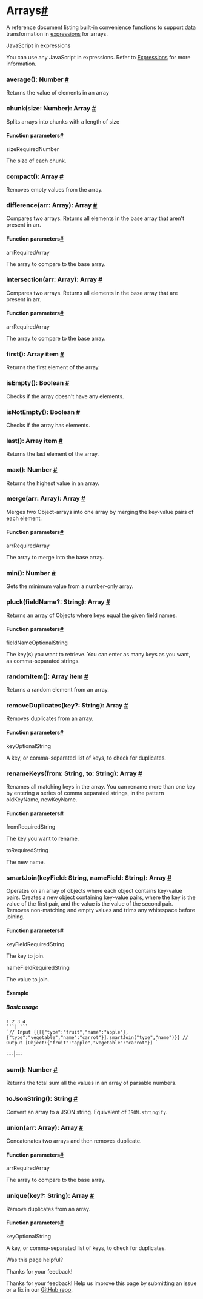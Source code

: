 [ ](https://github.com/n8n-io/n8n-docs/edit/main/docs/code/builtin/data-transformation-functions/arrays.md "Edit this page")

# Arrays[#](#arrays "Permanent link")

A reference document listing built-in convenience functions to support data transformation in [expressions](../../../../glossary/#expression-n8n) for arrays.

JavaScript in expressions

You can use any JavaScript in expressions. Refer to [Expressions](../../../expressions/) for more information.

###  average(): Number [#](#array-average "Permanent link")

Returns the value of elements in an array 

###  chunk(size: Number): Array [#](#array-chunk "Permanent link")

Splits arrays into chunks with a length of size 

#### Function parameters[#](#function-parameters "Permanent link")

sizeRequiredNumber

The size of each chunk.

###  compact(): Array [#](#array-compact "Permanent link")

Removes empty values from the array. 

###  difference(arr: Array): Array [#](#array-difference "Permanent link")

Compares two arrays. Returns all elements in the base array that aren't present in arr. 

#### Function parameters[#](#function-parameters_1 "Permanent link")

arrRequiredArray

The array to compare to the base array.

###  intersection(arr: Array): Array [#](#array-intersection "Permanent link")

Compares two arrays. Returns all elements in the base array that are present in arr. 

#### Function parameters[#](#function-parameters_2 "Permanent link")

arrRequiredArray

The array to compare to the base array.

###  first(): Array item [#](#array-first "Permanent link")

Returns the first element of the array. 

###  isEmpty(): Boolean [#](#array-isEmpty "Permanent link")

Checks if the array doesn't have any elements. 

###  isNotEmpty(): Boolean [#](#array-isNotEmpty "Permanent link")

Checks if the array has elements. 

###  last(): Array item [#](#array-last "Permanent link")

Returns the last element of the array. 

###  max(): Number [#](#array-max "Permanent link")

Returns the highest value in an array. 

###  merge(arr: Array): Array [#](#array-merge "Permanent link")

Merges two Object-arrays into one array by merging the key-value pairs of each element. 

#### Function parameters[#](#function-parameters_3 "Permanent link")

arrRequiredArray

The array to merge into the base array.

###  min(): Number [#](#array-min "Permanent link")

Gets the minimum value from a number-only array. 

###  pluck(fieldName?: String): Array [#](#array-pluck "Permanent link")

Returns an array of Objects where keys equal the given field names. 

#### Function parameters[#](#function-parameters_4 "Permanent link")

fieldNameOptionalString

The key(s) you want to retrieve. You can enter as many keys as you want, as comma-separated strings.

###  randomItem(): Array item [#](#array-randomItem "Permanent link")

Returns a random element from an array. 

###  removeDuplicates(key?: String): Array [#](#array-removeDuplicates "Permanent link")

Removes duplicates from an array. 

#### Function parameters[#](#function-parameters_5 "Permanent link")

keyOptionalString

A key, or comma-separated list of keys, to check for duplicates.

###  renameKeys(from: String, to: String): Array [#](#array-renameKeys "Permanent link")

Renames all matching keys in the array. You can rename more than one key by entering a series of comma separated strings, in the pattern oldKeyName, newKeyName. 

#### Function parameters[#](#function-parameters_6 "Permanent link")

fromRequiredString

The key you want to rename.

toRequiredString

The new name.

###  smartJoin(keyField: String, nameField: String): Array [#](#array-smartJoin "Permanent link")

Operates on an array of objects where each object contains key-value pairs. Creates a new object containing key-value pairs, where the key is the value of the first pair, and the value is the value of the second pair. Removes non-matching and empty values and trims any whitespace before joining. 

#### Function parameters[#](#function-parameters_7 "Permanent link")

keyFieldRequiredString

The key to join.

nameFieldRequiredString

The value to join.

#### Example

##### Basic usage

```
1 2 3 4
```| ```
`// Input {{[{"type":"fruit","name":"apple"},{"type":"vegetable","name":"carrot"}].smartJoin("type","name")}} // Output [Object:{"fruit":"apple","vegetable":"carrot"}] `
```  
---|---  
  
###  sum(): Number [#](#array-sum "Permanent link")

Returns the total sum all the values in an array of parsable numbers. 

###  toJsonString(): String [#](#array-toJsonString "Permanent link")

Convert an array to a JSON string. Equivalent of `JSON.stringify`. 

###  union(arr: Array): Array [#](#array-union "Permanent link")

Concatenates two arrays and then removes duplicate. 

#### Function parameters[#](#function-parameters_8 "Permanent link")

arrRequiredArray

The array to compare to the base array.

###  unique(key?: String): Array [#](#array-unique "Permanent link")

Remove duplicates from an array. 

#### Function parameters[#](#function-parameters_9 "Permanent link")

keyOptionalString

A key, or comma-separated list of keys, to check for duplicates.

Was this page helpful? 

Thanks for your feedback! 

Thanks for your feedback! Help us improve this page by submitting an issue or a fix in our [GitHub repo](https://github.com/n8n-io/n8n-docs). 
